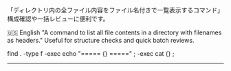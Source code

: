 「ディレクトリ内の全ファイル内容をファイル名付きで一覧表示するコマンド」
構成確認や一括レビューに便利です。

🇺🇸 English
"A command to list all file contents in a directory with filenames as headers."
Useful for structure checks and quick batch reviews.

find . -type f -exec echo "===== {} =====" \; -exec cat {} \;

---